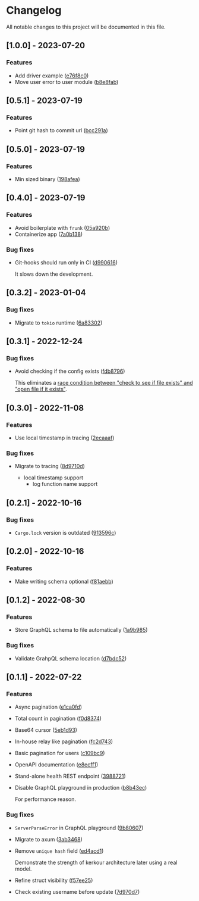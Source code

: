 # Changelog

All notable changes to this project will be documented in this file.

## [1.0.0] - 2023-07-20

### Features

- Add driver example ([e76f8c0](https://github.com/azzamsa/tin/commit/e76f8c0059c5d26dc34b677cd79947159f1a066d))
- Move user error to user module ([b8e8fab](https://github.com/azzamsa/tin/commit/b8e8fabc6364983a746b9bbceb6fcf059f503206))

## [0.5.1] - 2023-07-19

### Features

- Point git hash to commit url ([bcc291a](https://github.com/azzamsa/tin/commit/bcc291a54eb971da37a6a2dd55b102e151aa1261))

## [0.5.0] - 2023-07-19

### Features

- Min sized binary ([198afea](https://github.com/azzamsa/tin/commit/198afea463ad3a069c7519c54cf32f582906162f))

## [0.4.0] - 2023-07-19

### Features

- Avoid boilerplate with `frunk` ([05a920b](https://github.com/azzamsa/tin/commit/05a920bd38715746fbe46c2a15a7ce5374b24597))
- Containerize app ([7a0b138](https://github.com/azzamsa/tin/commit/7a0b138520b535877b75e036bd50b77302036e78))

### Bug fixes

- Git-hooks should run only in CI ([d990616](https://github.com/azzamsa/tin/commit/d9906164db7eb30cf66e2ed32edb220c0787fe13))

  It slows down the development.

## [0.3.2] - 2023-01-04

### Bug fixes

- Migrate to `tokio` runtime ([6a83302](https://github.com/azzamsa/tin/commit/6a833026e333129c9eb33a56d8b5d6e1e8984c1b))

## [0.3.1] - 2022-12-24

### Bug fixes

- Avoid checking if the config exists ([fdb8796](https://github.com/azzamsa/tin/commit/fdb8796958f91a3de4f7ca6d794e5099048e86e2))

  This eliminates a [race condition between "check to see if file exists" and "open file if it exists"](https://en.wikipedia.org/wiki/Time-of-check_to_time-of-use).

## [0.3.0] - 2022-11-08

### Features

- Use local timestamp in tracing ([2ecaaaf](https://github.com/azzamsa/tin/commit/2ecaaaf9eb461007dc21fbdc154c86bebd569fca))

### Bug fixes

- Migrate to tracing ([8d9710d](https://github.com/azzamsa/tin/commit/8d9710d83329f4286f32efafcc3db3d03babc67a))

  - local timestamp support
    - log function name support

## [0.2.1] - 2022-10-16

### Bug fixes

- `Cargo.lock` version is outdated ([913596c](https://github.com/azzamsa/tin/commit/913596c4db6c2357492b49766189204dcb9a7b76))

## [0.2.0] - 2022-10-16

### Features

- Make writing schema optional ([f81aebb](https://github.com/azzamsa/tin/commit/f81aebb5a30007aa0b5bed1a6fb660eb1e42789e))

## [0.1.2] - 2022-08-30

### Features

- Store GraphQL schema to file automatically ([1a9b985](https://github.com/azzamsa/tin/commit/1a9b985c0a58baf5b796ec3ce20080d9316f269b))

### Bug fixes

- Validate GrahpQL schema location ([d7bdc52](https://github.com/azzamsa/tin/commit/d7bdc523789a0b7b24f8ebe84119f821176c619a))

## [0.1.1] - 2022-07-22

### Features

- Async pagination ([e1ca0fd](https://github.com/azzamsa/tin/commit/e1ca0fd4f3371eef0dd7eadbf189e7eebb93661c))
- Total count in pagination ([f0d8374](https://github.com/azzamsa/tin/commit/f0d837416b37647f3ea1cd59331f3ba6c9f17314))
- Base64 cursor ([5eb1d93](https://github.com/azzamsa/tin/commit/5eb1d9374236aa37d38b8ad2450c7f0f720959bd))
- In-house relay like pagination ([fc2d743](https://github.com/azzamsa/tin/commit/fc2d74324c68ef63b74960cdcfafe8af4bdb6099))
- Basic pagination for users ([c109bc9](https://github.com/azzamsa/tin/commit/c109bc9df0a548b84323d9342596235f8d4ffdcc))
- OpenAPI documentation ([e8ecff1](https://github.com/azzamsa/tin/commit/e8ecff1b81e2843523a8d551f92ab1a5b66dc348))
- Stand-alone health REST endpoint ([3988721](https://github.com/azzamsa/tin/commit/39887214e948e6d5fb6f1a22b058da0bd59d471e))
- Disable GraphQL playground in production ([b8b43ec](https://github.com/azzamsa/tin/commit/b8b43ece8a59aefe1de6fbc81c4f7b1c3c980d9a))

  For performance reason.

### Bug fixes

- `ServerParseError` in GraphQL playground ([9b80607](https://github.com/azzamsa/tin/commit/9b806076801c02eec2399c0210e27d05e15becb6))
- Migrate to axum ([3ab3468](https://github.com/azzamsa/tin/commit/3ab34682fec5b834376f4e8038e62cc8add7be55))
- Remove `unique hash` field ([ed4acd1](https://github.com/azzamsa/tin/commit/ed4acd1f00c4335b044e80b310ba7d6b1ffcc694))

  Demonstrate the strength of kerkour architecture later using a real model.

- Refine struct visibility ([f57ee25](https://github.com/azzamsa/tin/commit/f57ee25b8ae6f59ed93043739b746329d4887490))
- Check existing username before update ([7d970d7](https://github.com/azzamsa/tin/commit/7d970d77b22494bfc938129b73d9ae91184c4a5f))
